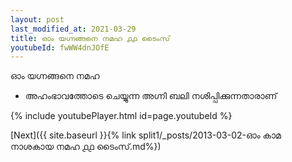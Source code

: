 ```yaml
---
layout: post
last_modified_at: 2021-03-29
title: ഓം യഗ്നങ്ങനെ നമഹ ൧൧ ടൈംസ്
youtubeId: fwWW4dnJOfE
---
```

 
 
 ഓം യഗ്നങ്ങനെ നമഹ 
 
 -  അഹംഭാവത്തോടെ ചെയ്യുന്ന അഗ്നി ബലി നശിപ്പിക്കുന്നതാരാണ് 
 
  
 
  
 
 
 
 
 
 


{% include youtubePlayer.html id=page.youtubeId %}
 
[Next]({{ site.baseurl }}{% link  split1/_posts/2013-03-02-ഓം കാമ നാശകായ നമഹ ൧൧ ടൈംസ്.md%})
 
